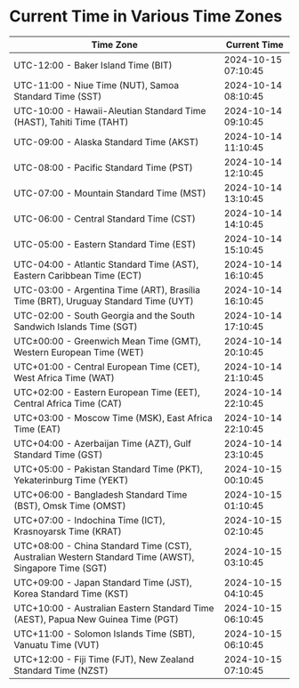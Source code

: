 # Current Time in Various Time Zones

| Time Zone | Current Time |
|-----------|--------------|
| UTC-12:00 - Baker Island Time (BIT) | 2024-10-15 07:10:45 |
| UTC-11:00 - Niue Time (NUT), Samoa Standard Time (SST) | 2024-10-14 08:10:45 |
| UTC-10:00 - Hawaii-Aleutian Standard Time (HAST), Tahiti Time (TAHT) | 2024-10-14 09:10:45 |
| UTC-09:00 - Alaska Standard Time (AKST) | 2024-10-14 11:10:45 |
| UTC-08:00 - Pacific Standard Time (PST) | 2024-10-14 12:10:45 |
| UTC-07:00 - Mountain Standard Time (MST) | 2024-10-14 13:10:45 |
| UTC-06:00 - Central Standard Time (CST) | 2024-10-14 14:10:45 |
| UTC-05:00 - Eastern Standard Time (EST) | 2024-10-14 15:10:45 |
| UTC-04:00 - Atlantic Standard Time (AST), Eastern Caribbean Time (ECT) | 2024-10-14 16:10:45 |
| UTC-03:00 - Argentina Time (ART), Brasília Time (BRT), Uruguay Standard Time (UYT) | 2024-10-14 16:10:45 |
| UTC-02:00 - South Georgia and the South Sandwich Islands Time (SGT) | 2024-10-14 17:10:45 |
| UTC±00:00 - Greenwich Mean Time (GMT), Western European Time (WET) | 2024-10-14 20:10:45 |
| UTC+01:00 - Central European Time (CET), West Africa Time (WAT) | 2024-10-14 21:10:45 |
| UTC+02:00 - Eastern European Time (EET), Central Africa Time (CAT) | 2024-10-14 22:10:45 |
| UTC+03:00 - Moscow Time (MSK), East Africa Time (EAT) | 2024-10-14 22:10:45 |
| UTC+04:00 - Azerbaijan Time (AZT), Gulf Standard Time (GST) | 2024-10-14 23:10:45 |
| UTC+05:00 - Pakistan Standard Time (PKT), Yekaterinburg Time (YEKT) | 2024-10-15 00:10:45 |
| UTC+06:00 - Bangladesh Standard Time (BST), Omsk Time (OMST) | 2024-10-15 01:10:45 |
| UTC+07:00 - Indochina Time (ICT), Krasnoyarsk Time (KRAT) | 2024-10-15 02:10:45 |
| UTC+08:00 - China Standard Time (CST), Australian Western Standard Time (AWST), Singapore Time (SGT) | 2024-10-15 03:10:45 |
| UTC+09:00 - Japan Standard Time (JST), Korea Standard Time (KST) | 2024-10-15 04:10:45 |
| UTC+10:00 - Australian Eastern Standard Time (AEST), Papua New Guinea Time (PGT) | 2024-10-15 06:10:45 |
| UTC+11:00 - Solomon Islands Time (SBT), Vanuatu Time (VUT) | 2024-10-15 06:10:45 |
| UTC+12:00 - Fiji Time (FJT), New Zealand Standard Time (NZST) | 2024-10-15 07:10:45 |
